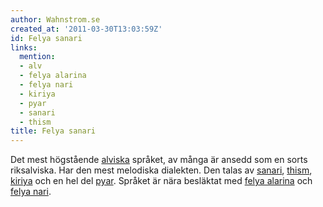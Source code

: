```yaml
---
author: Wahnstrom.se
created_at: '2011-03-30T13:03:59Z'
id: Felya sanari
links:
  mention:
  - alv
  - felya alarina
  - felya nari
  - kiriya
  - pyar
  - sanari
  - thism
title: Felya sanari
---
```


Det mest högstående [alviska] språket, av många är ansedd som en sorts riksalviska. Har den mest
melodiska dialekten. Den talas av [sanari], [thism], [kiriya] och en hel del [pyar]. Språket är nära
besläktat med [felya alarina] och [felya nari].

  [alviska]: alv
  [sanari]: sanari
  [thism]: thism
  [kiriya]: kiriya
  [pyar]: pyar
  [felya alarina]: felya_alarina
  [felya nari]: felya_nari